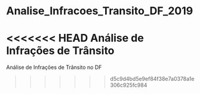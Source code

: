 # Analise_Infracoes_Transito_DF_2019
<<<<<<< HEAD
Análise de Infrações de Trânsito
=======
Análise de Infrações de Trânsito no DF
>>>>>>> d5c9d4bd5e9ef84f38e7a0378a1e306c925fc984
